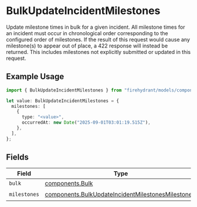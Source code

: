 # BulkUpdateIncidentMilestones

Update milestone times in bulk for a given incident. All milestone
times for an incident must occur in chronological order
corresponding to the configured order of milestones. If the result
of this request would cause any milestone(s) to appear out of place,
a 422 response will instead be returned. This includes milestones
not explicitly submitted or updated in this request.


## Example Usage

```typescript
import { BulkUpdateIncidentMilestones } from "firehydrant/models/components";

let value: BulkUpdateIncidentMilestones = {
  milestones: [
    {
      type: "<value>",
      occurredAt: new Date("2025-09-01T03:01:19.515Z"),
    },
  ],
};
```

## Fields

| Field                                                                                                                  | Type                                                                                                                   | Required                                                                                                               | Description                                                                                                            |
| ---------------------------------------------------------------------------------------------------------------------- | ---------------------------------------------------------------------------------------------------------------------- | ---------------------------------------------------------------------------------------------------------------------- | ---------------------------------------------------------------------------------------------------------------------- |
| `bulk`                                                                                                                 | [components.Bulk](../../models/components/bulk.md)                                                                     | :heavy_minus_sign:                                                                                                     | N/A                                                                                                                    |
| `milestones`                                                                                                           | [components.BulkUpdateIncidentMilestonesMilestone](../../models/components/bulkupdateincidentmilestonesmilestone.md)[] | :heavy_check_mark:                                                                                                     | N/A                                                                                                                    |